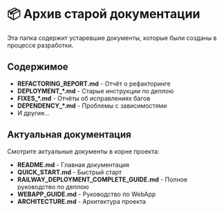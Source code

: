 # 📦 Архив старой документации

Эта папка содержит устаревшие документы, которые были созданы в процессе разработки.

## Содержимое

- **REFACTORING_REPORT.md** - Отчёт о рефакторинге
- **DEPLOYMENT_*.md** - Старые инструкции по деплою
- **FIXES_*.md** - Отчёты об исправлениях багов
- **DEPENDENCY_*.md** - Проблемы с зависимостями
- И другие...

## Актуальная документация

Смотрите актуальные документы в корне проекта:

- **README.md** - Главная документация
- **QUICK_START.md** - Быстрый старт
- **RAILWAY_DEPLOYMENT_COMPLETE_GUIDE.md** - Полное руководство по деплою
- **WEBAPP_GUIDE.md** - Руководство по WebApp
- **ARCHITECTURE.md** - Архитектура проекта
